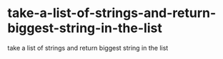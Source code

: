 # take-a-list-of-strings-and-return-biggest-string-in-the-list
take a list of strings and return biggest string in the list
